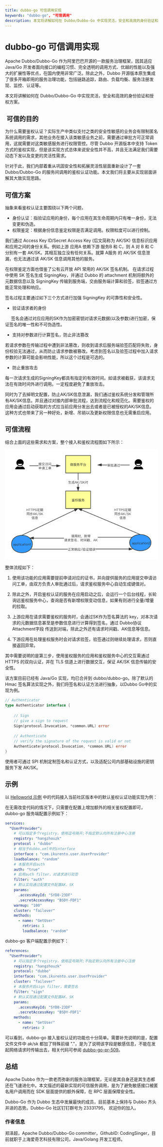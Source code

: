```yaml
---
title: dubbo-go 可信调用实现
keywords: "dubbo-go", "可信调用"
description: 本文将讲解如何在 Dubbo/Dubbo-Go 中实现灵活，安全和高效的身份验证和授权方案。
---
```


# dubbo-go 可信调用实现

Apache Dubbo/Dubbo-Go 作为阿里巴巴开源的一款服务治理框架，因其适应 Java/Go 开发者面向接口的编程习惯、完全透明的调用方式、优越的性能以及强大的扩展性等优点，在国内使用非常广泛。除此之外，Dubbo 开源版本原生集成了很多开箱即用的服务治理功能，包括链路追踪，路由、负载均衡、服务注册发现、监控、认证等。


本文将讲解如何在 Dubbo/Dubbo-Go 中实现灵活，安全和高效的身份验证和授权方案。


##  可信的目的


为什么需要鉴权认证？实际生产中类似支付之类的安全性敏感的业务会有限制匿名系统调用的需求，其他业务在接入该类敏感业务之前，需要通过审批方可正常调用，这就需要对这类敏感服务进行权限管控。尽管 Dubbo 开源版本中支持 Token 方式的鉴权实现，但是该实现方式总体来说安全性并不高，并且无法满足我们需要动态下发以及变更的灵活性需求。


针对于此，我们内部着重从巩固安全性和拓展灵活性层面重新设计了一套 Dubbo/Dubbo-Go 的服务间调用的鉴权认证功能。本文我们将主要从实现层面讲解其大致实现思路。


## 可信方案


抽象来看鉴权认证主要围绕以下两个问题，


- 身份认证：指验证应用的身份，每个应用在其生命周期内只有唯一身份，无法变更和伪造。
- 权限鉴定：根据身份信息鉴定权限是否满足调用。权限粒度可以进行控制。



我们通过 Access Key ID/Secret Access Key (后文简称为 AK/SK) 信息标识应用和应用之间的身份关系。例如上游 应用A 依赖下游 服务B 和 C，则 A 对 B 和 C 分别有一套 AK/SK。其相互独立没有任何关系。就算 A服务 的 AK/SK 信息泄漏，也无法通过该 AK/SK 信息调用其他的服务。


在权限鉴定方面也借鉴了公有云开放 API 常用的 AK/SK 签名机制。 在请求过程中使用 SK 签名生成 SigningKey，并通过 Dubbo 的 attachment 机制将额外的元数据信息以及 SigningKey 传输到服务端，交由服务端计算和验签，验签通过方能正常处理和响应。


签名过程主要通过如下三个方式进行加强 SigningKey 的可靠性和安全性。


- 验证请求者的身份

     签名会通过对应应用的SK作为加密密钥对请求元数据(以及参数)进行加密，保证签名的唯一性和不可伪造性。


- 支持对参数进行计算签名，防止非法篡改

若请求参数在传输过程中遭到非法篡改，则收到请求后服务端验签匹配将失败，身份校验无法通过，从而防止请求参数被篡改。考虑到签名以及验签过程中加入请求参数的计算可能会影响性能，所以这个过程是可选的。



- 防止重放攻击

每一次请求生成的SigningKey都具有指定的有效时间。如请求被截获，该请求无法在有效时间外进行调用。一定程度避免了重放攻击。



同时为了去掉明文配置，防止AK/SK信息泄漏，我们通过鉴权系统分发和管理所有AK/SK信息。并且通过对接内部审批流程，达到流程化和规范化。需要鉴权的应用会通过启动获取的方式拉当前应用分发出去或者是已被授权的AK/SK信息。这种方式也带来了另一种好处，新增、吊销以及更新权限信息也无需重启应用。


## 可信流程


结合上面的这些需求和方案，整个接入和鉴权流程图如下所示：


![rusted-call.png](../../img/blog/dubbo-go-rusted-call-implementation.resources/rusted-call.png)


整体流程如下：


1. 使用该功能的应用需要提前申请对应的证书，并向提供服务的应用提交申请访问工单，由双方负责人审批通过后，请求鉴权服务中心自动生成键值对。



2. 除此之外，开启鉴权认证的服务在应用启动之后，会运行一个后台线程，长轮询远鉴权服务中心，查询是否有新增权限变动信息，如果有则进行全量/增量的拉取。



3. 上游应用在请求需要鉴权的服务时，会通过SK作为签名算法的 key，对本次请求的元数据信息甚至是参数信息进行计算得到签名，通过 Dubbo协议 Attachment字段 传送到对端，除此之外还有请求时间戳、AK信息等信息。



4. 下游应用在处理鉴权服务时会对请求验签，验签通过则继续处理请求，否则直接返回异常。



其中需要说明的是第三步，使用鉴权服务的应用和鉴权服务中心的交互需通过 HTTPS 的双向认证，并在 TLS 信道上进行数据交互，保证 AK/SK 信息传输的安全性。


该方案目前已经有 Java/Go 实现，均已合并到 dubbo/dubbo-go。除了默认的 Hmac 签名算法实现之外，我们将签名和认证方法进行抽象，以Dubbo Go中的实现为例。


```go
// Authenticator
type Authenticator interface {

	// Sign
	// give a sign to request
	Sign(protocol.Invocation, *common.URL) error

	// Authenticate
	// verify the signature of the request is valid or not
	Authenticate(protocol.Invocation, *common.URL) error
}
```


使用者可通过 SPI 机制定制签名和认证方式，以及适配公司内部基础设施的密钥服务下发 AK/SK。


## 示例


以 [Helloworld 示例](https://github.com/apache/dubbo-samples/tree/master/golang/helloworld/dubbo) 中的代码接入当前社区版本中的默认鉴权认证功能实现为例：


在无需改变代码的情况下，只需要在配置上增加额外的相关鉴权配置即可，dubbo-go 服务端配置示例如下：


```yaml
services:
  "UserProvider":
    # 可以指定多个registry，使用逗号隔开;不指定默认向所有注册中心注册
    registry: "hangzhouzk"
    protocol : "dubbo"
    # 相当于dubbo.xml中的interface
    interface : "com.ikurento.user.UserProvider"
    loadbalance: "random"
    # 本服务开启auth
    auth: "true"  
    # 启用auth filter，对请求进行验签
    filter: "auth"
    # 默认实现通过配置文件配置AK、SK
    params:
      .accessKeyId: "SYD8-23DF"
      .secretAccessKey: "BSDY-FDF1"
    warmup: "100"
    cluster: "failover"
    methods:
      - name: "GetUser"
        retries: 1
        loadbalance: "random"
```


dubbo-go 客户端配置示例如下：


```yaml
references:
  "UserProvider":
    # 可以指定多个registry，使用逗号隔开;不指定默认向所有注册中心注册
    registry: "hangzhouzk"
    protocol: "dubbo"
    interface: "com.ikurento.user.UserProvider"
    cluster: "failover"
    # 本服务开启sign filter，需要签名
    filter: "sign"
    # 默认实现通过配置文件配置AK、SK
    params:
      .accessKeyId: "SYD8-23DF"
      .secretAccessKey: "BSDY-FDF1"
    methods:
      - name: "GetUser"
        retries: 3
```


可以看到，dubbo-go 接入鉴权认证的功能也十分简单。需要补充说明的是，配置文件文件中 ak/sk 都加了特殊前缀 "."，是为了说明该字段是敏感信息，不能在发起网络请求时传输出去，相关代码可参阅 [dubbo-go-pr-509](https://github.com/apache/dubbo-go/pull/509)。


## 总结


Apache Dubbo 作为一款老而弥新的服务治理框架，无论是其自身还是其生态都还在飞速进化中。本文描述的最新实现的可信服务调用，是为了避免敏感接口被匿名用户调用而在 SDK 层面提供的额外保障，在 RPC 层面保障安全性。

Dubbo-Go 作为 Dubbo 生态中发展最快的成员，目前基本上保持与 Dubbo 齐头并进的态势。Dubbo-Go 社区钉钉群号为 23331795， 欢迎你的加入。

### 作者信息


郑泽超，Apache Dubbo/Dubbo-Go committer，GithubID: CodingSinger，目前就职于上海爱奇艺科技有限公司，Java/Golang 开发工程师。
